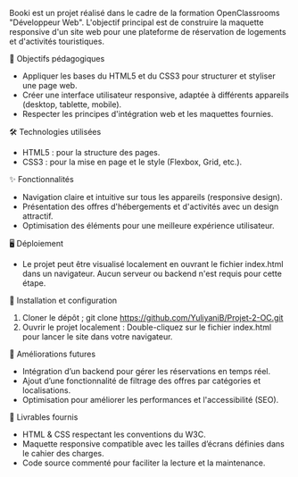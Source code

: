 
Booki est un projet réalisé dans le cadre de la formation OpenClassrooms "Développeur Web". 
L'objectif principal est de construire la maquette responsive d'un site web pour une plateforme de réservation de logements et d'activités touristiques.

📖 Objectifs pédagogiques
- Appliquer les bases du HTML5 et du CSS3 pour structurer et styliser une page web.
- Créer une interface utilisateur responsive, adaptée à différents appareils (desktop, tablette, mobile).
- Respecter les principes d'intégration web et les maquettes fournies.

🛠️ Technologies utilisées
- HTML5 : pour la structure des pages.
- CSS3 : pour la mise en page et le style (Flexbox, Grid, etc.).

✨ Fonctionnalités
- Navigation claire et intuitive sur tous les appareils (responsive design).
- Présentation des offres d'hébergements et d'activités avec un design attractif.
- Optimisation des éléments pour une meilleure expérience utilisateur.

🖥️ Déploiement
- Le projet peut être visualisé localement en ouvrant le fichier index.html dans un navigateur. Aucun serveur ou backend n'est requis pour cette étape.

📐 Installation et configuration
1. Cloner le dépôt ; 
git clone  https://github.com/YuliyaniB/Projet-2-OC.git 
2. Ouvrir le projet localement : 
Double-cliquez sur le fichier index.html pour lancer le site dans votre navigateur.

🚀 Améliorations futures
- Intégration d’un backend pour gérer les réservations en temps réel.
- Ajout d’une fonctionnalité de filtrage des offres par catégories et localisations.
- Optimisation pour améliorer les performances et l'accessibilité (SEO).

📑 Livrables fournis
- HTML & CSS respectant les conventions du W3C.
- Maquette responsive compatible avec les tailles d’écrans définies dans le cahier des charges.
- Code source commenté pour faciliter la lecture et la maintenance.
